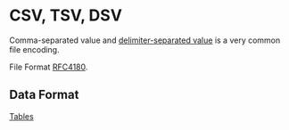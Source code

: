 # CSV, TSV, DSV

Comma-separated value and [delimiter-separated value](https://en.wikipedia.org/wiki/Delimiter-separated_values) is a very common file encoding.

File Format [RFC4180](https://tools.ietf.org/html/rfc4180).

## Data Format

[Tables](/docs/specifications/category-table)     

